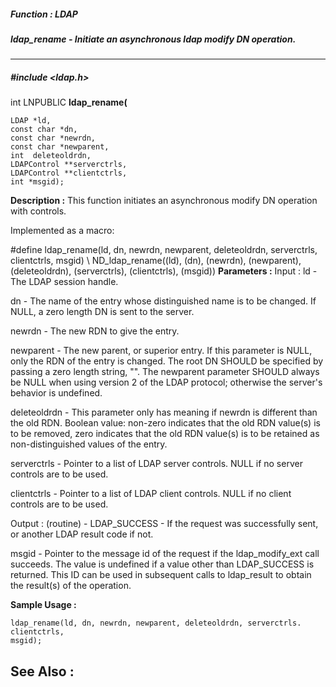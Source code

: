 ##### Function : LDAP
##### ldap_rename - Initiate an asynchronous ldap modify DN operation.
---
##### #include <ldap.h>
int LNPUBLIC **ldap_rename(**

	LDAP *ld,
	const char *dn,
	const char *newrdn,
	const char *newparent,
	int  deleteoldrdn,
	LDAPControl **serverctrls,
	LDAPControl **clientctrls,
	int *msgid);
**Description :**
This function initiates an asynchronous modify DN operation with controls.

Implemented as a macro:

#define ldap_rename(ld, dn, newrdn, newparent, deleteoldrdn, serverctrls, 
clientctrls, msgid) \ 
         ND_ldap_rename((ld), (dn), (newrdn), (newparent), (deleteoldrdn), 
(serverctrls), (clientctrls), (msgid))
**Parameters :**
Input :
ld  -  The LDAP session handle.

dn  -  The name of the entry whose distinguished name is to be changed.  If NULL, a zero length DN is sent to the server.

newrdn  -  The new RDN to give the entry.

newparent  -  The new parent, or superior entry.  If this parameter is NULL, only the RDN of the entry is changed.  The root DN SHOULD be specified by passing a zero length string, "".  The newparent parameter SHOULD always be NULL when using version 2 of the LDAP protocol; otherwise the server's behavior is undefined.

deleteoldrdn  -  This parameter only has meaning if newrdn is different than the old RDN. Boolean value: non-zero indicates that the old RDN value(s) is to be removed, zero indicates that the old RDN value(s) is to be retained as non-distinguished values of the entry.

serverctrls  -  Pointer to a list of LDAP server controls.  NULL if no server controls are to be used.

clientctrls  -  Pointer to a list of LDAP client controls.  NULL if no client controls are to be used.

Output :
(routine)  -  LDAP_SUCCESS  - If the request was successfully sent, or another LDAP result code if not.


msgid  -  Pointer to the message id of the request if the ldap_modify_ext call succeeds. The value is undefined if a value other than LDAP_SUCCESS is returned.   This ID can be used in subsequent calls to ldap_result to obtain the result(s) of the operation.

**Sample Usage :**
```
ldap_rename(ld, dn, newrdn, newparent, deleteoldrdn, serverctrls. clientctrls, 
msgid);
```
**See Also :**
[](D:/md_files/.md)
---

